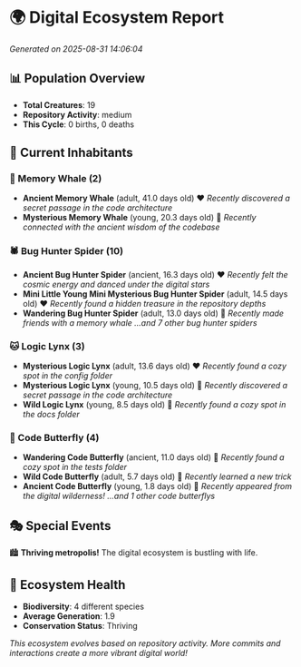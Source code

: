 # 🌍 Digital Ecosystem Report
*Generated on 2025-08-31 14:06:04*

## 📊 Population Overview
- **Total Creatures**: 19
- **Repository Activity**: medium
- **This Cycle**: 0 births, 0 deaths

## 👥 Current Inhabitants

### 🐋 Memory Whale (2)
- **Ancient Memory Whale** (adult, 41.0 days old) ❤️
  *Recently discovered a secret passage in the code architecture*
- **Mysterious Memory Whale** (young, 20.3 days old) 💚
  *Recently connected with the ancient wisdom of the codebase*

### 🕷️ Bug Hunter Spider (10)
- **Ancient Bug Hunter Spider** (ancient, 16.3 days old) ❤️
  *Recently felt the cosmic energy and danced under the digital stars*
- **Mini Little Young Mini Mysterious Bug Hunter Spider** (adult, 14.5 days old) ❤️
  *Recently found a hidden treasure in the repository depths*
- **Wandering Bug Hunter Spider** (adult, 13.0 days old) 💛
  *Recently made friends with a memory whale*
  *...and 7 other bug hunter spiders*

### 🐱 Logic Lynx (3)
- **Mysterious Logic Lynx** (adult, 13.6 days old) ❤️
  *Recently found a cozy spot in the config folder*
- **Mysterious Logic Lynx** (young, 10.5 days old) 💚
  *Recently discovered a secret passage in the code architecture*
- **Wild Logic Lynx** (young, 8.5 days old) 💚
  *Recently found a cozy spot in the docs folder*

### 🦋 Code Butterfly (4)
- **Wandering Code Butterfly** (ancient, 11.0 days old) 💛
  *Recently found a cozy spot in the tests folder*
- **Wild Code Butterfly** (adult, 5.7 days old) 💚
  *Recently learned a new trick*
- **Ancient Code Butterfly** (young, 1.8 days old) 💚
  *Recently appeared from the digital wilderness!*
  *...and 1 other code butterflys*

## 🎭 Special Events

🏙️ **Thriving metropolis!** The digital ecosystem is bustling with life.

## 🔬 Ecosystem Health
- **Biodiversity**: 4 different species
- **Average Generation**: 1.9
- **Conservation Status**: Thriving

*This ecosystem evolves based on repository activity. More commits and interactions create a more vibrant digital world!*